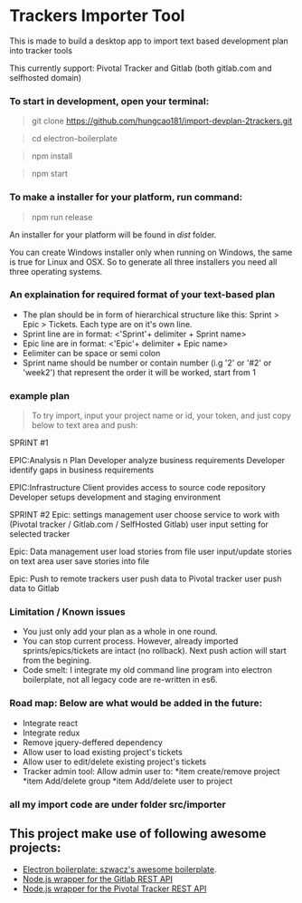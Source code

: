 # Trackers Importer Tool
This is made to build a desktop app to import text based development plan into tracker tools 

This currently support: Pivotal Tracker and Gitlab (both gitlab.com and selfhosted domain)

### To start in development, open your terminal:
> git clone https://github.com/hungcao181/import-devplan-2trackers.git

> cd electron-boilerplate

> npm install

> npm start

### To make a installer for your platform, run command:
> npm run release

An installer for your platform will be found in *dist* folder.

You can create Windows installer only when running on Windows, the same is true for Linux and OSX. So to generate all three installers you need all three operating systems.

### An explaination for required format of your text-based plan

* The plan should be in form of hierarchical structure like this: Sprint > Epic > Tickets. Each type are on it's own line.
* Sprint line are in format: <'Sprint'+ delimiter + Sprint name>
* Epic line are in format: <'Epic'+ delimiter + Epic name>
* Eelimiter can be space or semi colon
* Sprint name should be number or contain number (i.g '2' or '#2' or 'week2') that represent the order it will be worked, start from 1

### example plan
> To try import, input your project name or id, your token, and just copy below to text area and push:

SPRINT #1

EPIC:Analysis n Plan
Developer analyze business requirements
Developer identify gaps in business requirements

EPIC:Infrastructure
Client provides access to source code repository
Developer setups development and staging environment

SPRINT #2
Epic: settings management
user choose service to work with (Pivotal tracker / Gitlab.com / SelfHosted Gitlab)
user input setting for selected tracker

Epic: Data management
user load stories from file
user input/update stories on text area
user save stories into file

Epic: Push to remote trackers
user push data to Pivotal tracker
user push data to Gitlab

### Limitation / Known issues
* You just only add your plan as a whole in one round.
* You can stop current process. However, already imported sprints/epics/tickets are intact (no rollback). Next push action will start from the begining. 
* Code smelt: I integrate my old command line program into electron boilerplate, not all legacy code are re-written in es6. 

### Road map: Below are what would be added in the future:
* Integrate react
* Integrate redux
* Remove jquery-deffered dependency
* Allow user to load existing project's tickets
* Allow user to edit/delete existing project's tickets
* Tracker admin tool: Allow admin user to:
    *item create/remove project
    *item Add/delete group
    *item Add/delete user to project
### all my import code are under folder src/importer

## This project make use of following awesome projects:
* [Electron boilerplate: szwacz's awesome boilerplate](https://github.com/szwacz/electron-boilerplate).
* [Node.js wrapper for the Gitlab REST API](https://github.com/repo-utils/gitlab)
* [Node.js wrapper for the Pivotal Tracker REST API](https://github.com/generalui/pivotaltracker)
